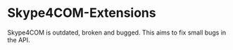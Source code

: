 # Skype4COM-Extensions
Skype4COM is outdated, broken and bugged. This aims to fix small bugs in the API.
